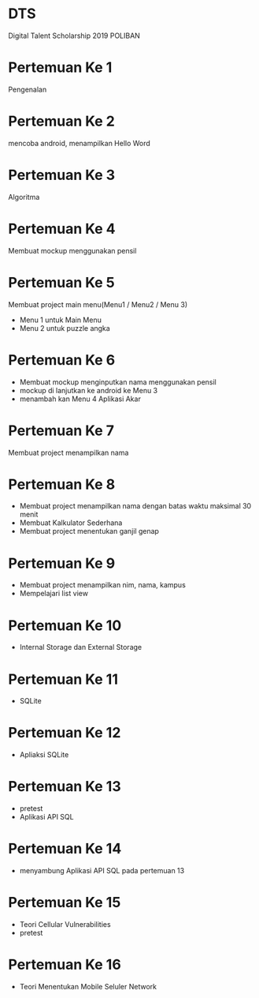 # DTS
Digital Talent Scholarship 2019 POLIBAN

# Pertemuan Ke 1
Pengenalan

# Pertemuan Ke 2
mencoba android, menampilkan Hello Word

# Pertemuan Ke 3
Algoritma

# Pertemuan Ke 4
Membuat mockup menggunakan pensil

# Pertemuan Ke 5
Membuat project main menu(Menu1 / Menu2 / Menu 3)
- Menu 1 untuk Main Menu
- Menu 2 untuk puzzle angka

# Pertemuan Ke 6
- Membuat mockup menginputkan nama menggunakan pensil 
- mockup di lanjutkan ke android ke Menu 3
- menambah kan Menu 4 Aplikasi Akar

# Pertemuan Ke 7
Membuat project menampilkan nama

# Pertemuan Ke 8
- Membuat project menampilkan nama dengan batas waktu maksimal 30 menit
- Membuat Kalkulator Sederhana
- Membuat project menentukan ganjil genap

# Pertemuan Ke 9
- Membuat project menampilkan nim, nama, kampus
- Mempelajari list view

# Pertemuan Ke 10
- Internal Storage dan External Storage

# Pertemuan Ke 11
- SQLite

# Pertemuan Ke 12
- Apliaksi SQLite

# Pertemuan Ke 13
- pretest
- Aplikasi API SQL

# Pertemuan Ke 14
- menyambung Aplikasi API SQL pada pertemuan 13

# Pertemuan Ke 15
- Teori Cellular Vulnerabilities
- pretest

# Pertemuan Ke 16
- Teori Menentukan Mobile Seluler Network